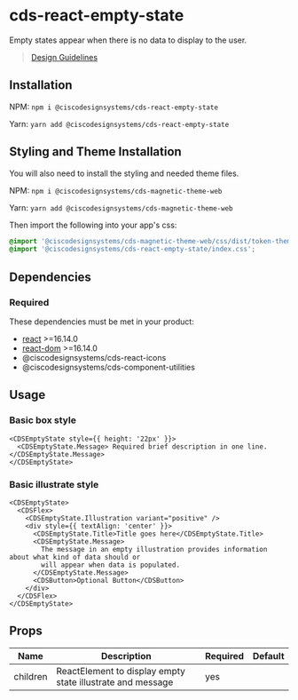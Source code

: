 # cds-react-empty-state

Empty states appear when there is no data to display to the user.

> [Design Guidelines](https://magnetic.cisco.com/0a43ab5cd/p/848e17-empty-state)

## Installation

NPM: `npm i @ciscodesignsystems/cds-react-empty-state`

Yarn: `yarn add @ciscodesignsystems/cds-react-empty-state`

## Styling and Theme Installation

You will also need to install the styling and needed theme files.

NPM: `npm i @ciscodesignsystems/cds-magnetic-theme-web`

Yarn: `yarn add @ciscodesignsystems/cds-magnetic-theme-web`

Then import the following into your app's css:

```css
@import '@ciscodesignsystems/cds-magnetic-theme-web/css/dist/token-theme-light-variables.css';
@import '@ciscodesignsystems/cds-react-empty-state/index.css';
```

## Dependencies

### Required

These dependencies must be met in your product:

- [react](https://www.npmjs.com/package/react) >=16.14.0
- [react-dom](https://www.npmjs.com/package/react-dom) >=16.14.0
- @ciscodesignsystems/cds-react-icons
- @ciscodesignsystems/cds-component-utilities

## Usage

### Basic box style

```tsx
<CDSEmptyState style={{ height: '22px' }}>
  <CDSEmptyState.Message> Required brief description in one line.</CDSEmptyState.Message>
</CDSEmptyState>
```

### Basic illustrate style

```tsx
<CDSEmptyState>
  <CDSFlex>
    <CDSEmptyState.Illustration variant="positive" />
    <div style={{ textAlign: 'center' }}>
      <CDSEmptyState.Title>Title goes here</CDSEmptyState.Title>
      <CDSEmptyState.Message>
        The message in an empty illustration provides information about what kind of data should or
        will appear when data is populated.
      </CDSEmptyState.Message>
      <CDSButton>Optional Button</CDSButton>
    </div>
  </CDSFlex>
</CDSEmptyState>
```

## Props

| Name     | Description                                                | Required | Default |
| -------- | ---------------------------------------------------------- | -------- | ------- |
| children | ReactElement to display empty state illustrate and message | yes      |         |
